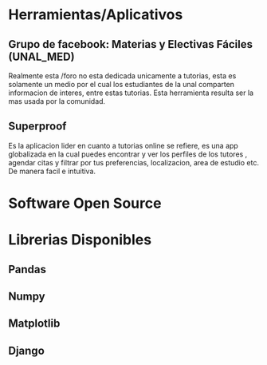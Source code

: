# Herramientas/Aplicativos

##

## Grupo de facebook: Materias y Electivas Fáciles (UNAL_MED)
Realmente esta /foro no esta dedicada unicamente a tutorias, esta es solamente un medio por el cual los estudiantes de la unal 
comparten informacion de interes, entre estas tutorias.
Esta herramienta resulta ser la mas usada por la comunidad.

## Superproof
Es la aplicacion lider en cuanto a tutorias online se refiere, es una app globalizada en la cual puedes encontrar y ver los perfiles de los tutores , agendar citas y filtrar por tus preferencias, localizacion, area de estudio etc. De manera facil e intuitiva. 

# Software Open Source

##
##
##

# Librerias Disponibles

## Pandas

## Numpy

## Matplotlib

## Django

## 